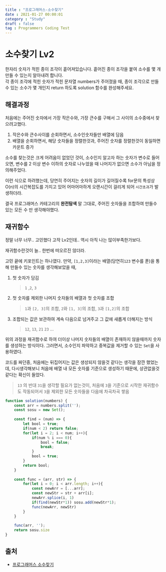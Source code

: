 ```yaml
---
title : "프로그래머스-소수찾기"
date : 2021-01-27 00:00:01
category : "Study"
draft : false
tag : Programmers Coding Test
--- 
```


# 소수찾기 Lv2
한자리 숫자가 적힌 종이 조각이 흩어져있습니다. 흩어진 종이 조각을 붙여 소수를 몇 개 만들 수 있는지 알아내려 합니다.
<br>
각 종이 조각에 적힌 숫자가 적힌 문자열 numbers가 주어졌을 때, 종이 조각으로 만들 수 있는 소수가 몇 개인지 return 하도록 solution 함수를 완성해주세요.

## 해결과정
처음에는 주어진 숫자에서 가장 작은수와, 가장 큰수를 구해서 그 사이의 소수중에서 찾으려고했다.


1. 작은수와 큰수사이를 순회하면서, 소수인숫자들만 배열에 담음
2. 배열을 순회하면서, 해당 숫자들을 정렬한것과, 주어진 숫자를 정렬한것이 동일하면 카운트 증가


소수를 찾는것은 크게 어려움이 없었던 것이, 소수인지 알고자 하는 숫자가 변수로 들어오면, 변수를 2 이상 변수 이하의 숫자로 나누었을 때 나머지가 없으면 소수가 아님을 정의해주었다.


이런 식으로 하려했는데, 당연히 주어지는 숫자의 길이가 길어질수록 for문의 특성상 O(n)의 시간복잡도를 가지고 있어 어마어마하게 오랜시간이 걸리게 되어 `시간초과`가 발생하더라.


결국 프로그래머스 카테고리의 **완전탐색** 말 그대로, 주어진 숫자들을 조합하여 만들수 있는 모든 수 만 생각해야했다.


## 재귀함수
정말 너무 너무.. 고민했다 고작 Lv2인데.. 역시 아직 나는 많이부족한가보다.


재귀함수란것이 늘.. 한번에 떠오르진 않더라.

고민 끝에 키포인트는 하나였다. 만약, `[1,2,3]`이라는 배열(당연히`123` 변수를 푼)을 통해 만들수 있는 숫자를 생각해보았을 때,

1. 첫 숫자가 담김
    > `1` ,`2`, `3`
2. 첫 숫자를 제외한 나머지 숫자들의 배열과 첫 숫자를 조합
    > `1`과 `[2, 3]`의 조합, `2`와 `[1, 3]`의 조합, `3`과 `[1,2]`의 조합
3. 조합되는 값은 보관하여 계속 다음으로 넘겨주고 그 값에 새롭게 더해지는 방식
    > `12`, `13`, `21` `23` ...

위의 과정을 재귀함수로 하여 더이상 나머지 숫자들의 배열이 존재하지 않을때까지 숫자를 생성하는 방식이다. 그러면서, 소수인지 파악하고 중복값을 제거할 수 있는 `Set`을 사용하였다.

코드를 짜던중, 처음에는 뒤집어지는 값은 생성되지 않을것 같다는 생각을 잠깐 했었는데, 다시생각해보니 처음에 배열 내 모든 숫자를 기준으로 생성하기 때문에, 상관없을것 같다는 확신이 들었다.
> `13` 의 반대 `31`을 생각할 필요가 없는것이, 처음에 `3`을 기준으로 시작한 재귀함수도 작동되어서 `3`을 제외한 모든 숫자들을 다음에 차곡차곡 쌓음


```js
function solution(numbers) {
    const arr = numbers.split('');
    const sosu = new Set();
    
    const find = (num) => {
        let bool = true;
        if(num < 2) return false;
        for(let i = 2; i < num; i++){
            if(num % i === 0){
                bool = false;
                break;
            }
            bool = true;
        }
        return bool;
    }
    
    const func = (arr, str) => {
        for(let i = 0; i < arr.length; i++){
            const newArr = [...arr];
            const newStr = str + arr[i];
            newArr.splice(i, 1)
            if(find(newStr*1)) sosu.add(newStr*1);
            func(newArr, newStr)
        }
    }
    
    func(arr, '');
    return sosu.size
}
```

## 출처
* [프로그래머스 소수찾기](https://programmers.co.kr/learn/courses/30/lessons/42839)